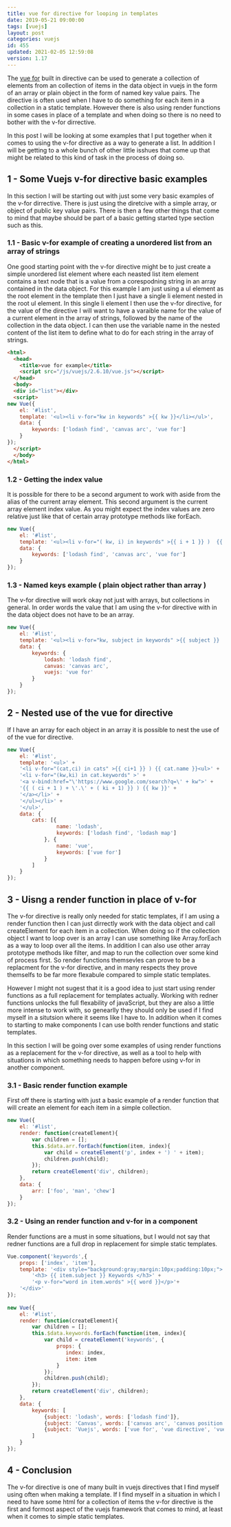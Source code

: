 ```yaml
---
title: vue for directive for looping in templates
date: 2019-05-21 09:00:00
tags: [vuejs]
layout: post
categories: vuejs
id: 455
updated: 2021-02-05 12:59:08
version: 1.17
---
```


The [vue for](https://vuejs.org/v2/guide/list.html) built in directive can be used to generate a collection of elements from an collection of items in the data object in vuejs in the form of an array or plain object in the form of named key value pairs. The directive is often used when I have to do something for each item in a collection in a static template. However there is also using render functions in some cases in place of a template and when doing so there is no need to bother with the v-for dirrective.

In this post I will be looking at some examples that I put together when it comes to using the v-for directive as a way to generate a list. In addition I will be getting to a whole bunch of other little isshues that come up that might be related to this kind of task in the process of doing so.

<!-- more -->

## 1 - Some Vuejs v-for directive basic examples

In this section I will be starting out with just some very basic examples of the v-for dirrective. There is just using the diretcive with a simple array, or object of public key value pairs. There is then a few other things that come to mind that maybe should be part of a basic getting started type section such as this.

### 1.1 - Basic v-for example of creating a unordered list from an array of strings

One good starting point with the v-for directive might be to just create a simple unordered list element where each neasted list item element contains a text node that is a value from a corespodning string in an array contained in the data object. For this example I am just using a ul element as the root element in the template then I just have a single li element nested in the root ul element. In this single li element I then use the v-for directive, for the value of the directive I will want to have a varaible name for the value of a current element in the array of strings, followed by the name of the collection in the data object. I can then use the variable name in the nested content of the list item to define what to do for each string in the array of strings.

```html
<html>
  <head>
    <title>vue for example</title>
    <script src="/js/vuejs/2.6.10/vue.js"></script>
  </head>
  <body>
  <div id="list"></div>
  <script>
new Vue({
    el: '#list',
    template: '<ul><li v-for="kw in keywords" >{{ kw }}</li></ul>',
    data: {
        keywords: ['lodash find', 'canvas arc', 'vue for']
    }
});
  </script>
  </body>
</html>
```

### 1.2 - Getting the index value 

It is possible for there to be a second argument to work with aside from the alias of the current array element. This second argument is the current array element index value. As you might expect the index values are zero relative just like that of certain array prototype methods like forEach.

```js
new Vue({
    el: '#list',
    template: '<ul><li v-for="( kw, i) in keywords" >{{ i + 1 }} )  {{ kw }}</li></ul>',
    data: {
        keywords: ['lodash find', 'canvas arc', 'vue for']
    }
});
```

### 1.3 - Named keys example ( plain object rather than array )

The v-for directive will work okay not just with arrays, but collections in general. In order words the value that I am using the v-for directive with in the data object does not have to be an array.

```js
new Vue({
    el: '#list',
    template: '<ul><li v-for="kw, subject in keywords" >{{ subject }} : {{ kw }}</li></ul>',
    data: {
        keywords: {
            lodash: 'lodash find', 
            canvas: 'canvas arc', 
            vuejs: 'vue for'
        }
    }
});
```

## 2 - Nested use of the vue for directive

If I have an array for each object in an array it is possible to nest the use of of the vue for directive.

```js
new Vue({
    el: '#list',
    template: '<ul>' +
    '<li v-for="(cat,ci) in cats" >{{ ci+1 }} ) {{ cat.name }}<ul>' +
    '<li v-for="(kw,ki) in cat.keywords" >' +
    '<a v-bind:href="\'https://www.google.com/search?q=\' + kw">' +
    '{{ ( ci + 1 ) + \'.\' + ( ki + 1) }} ) {{ kw }}' +
    '</a></li>' +
    '</ul></li>' +
    '</ul>',
    data: {
        cats: [{
                name: 'lodash',
                keywords: ['lodash find', 'lodash map']
            }, {
                name: 'vue',
                keywords: ['vue for']
            }
        ]
    }
});
```

## 3 - Uisng a render function in place of v-for

The v-for directive is really only needed for static templates, if I am using a render function then I can just dirrectly work with the data object and call createElement for each item in a collection. When doing so if the collection object I want to loop over is an array I can use something like Array.forEach as a way to loop over all the items. In addition I can also use other array prototype methods like filter, and map to run the collection over some kind of process first. So render functions themsevles can prove to be a replacment for the v-for directive, and in many respects they prove themselfs to be far more flexabule compared to simple static templates.

However I might not sugest that it is a good idea to just start using render functions as a full replacement for templates actually. Working with redner functions unlocks the full flexability of javaScript, but they are also a little more intense to work with, so genearlly they should only be used if I find myself in a situtsion where it seems like I have to. In addition when it comes to starting to make components I can use bolth render functions and static templates.

In this section I will be going over some examples of using render functions as a replacement for the v-for directive, as well as a tool to help with situations in which something needs to happen before using v-for in another component.

### 3.1 - Basic render function example

First off there is starting with just a basic example of a render function that will create an element for each item in a simple collection.

```js
new Vue({
    el: '#list',
    render: function(createElement){
        var children = [];
        this.$data.arr.forEach(function(item, index){
            var child = createElement('p', index + ') ' + item);
            children.push(child);
        });
        return createElement('div', children);
    },
    data: {
        arr: ['foo', 'man', 'chew']
    }
});
```

### 3.2 - Using an render function and v-for in a component

Render functions are a must in some situations, but I would not say that redner functions are a full drop in replacement for simple static templates.

```js
Vue.component('keywords',{
    props: ['index', 'item'],
    template: '<div style="background:gray;margin:10px;padding:10px;">'+
        '<h3> {{ item.subject }} Keywords </h3>' +
        '<p v-for="word in item.words" >{{ word }}</p>'+
    '</div>'
});
 
new Vue({
    el: '#list',
    render: function(createElement){
        var children = [];
        this.$data.keywords.forEach(function(item, index){
            var child = createElement('keywords', {
                props: {
                   index: index,
                   item: item
                }
            });
            children.push(child);
        });
        return createElement('div', children);
    },
    data: {
        keywords: [
            {subject: 'lodash', words: ['lodash find']}, 
            {subject: 'Canvas', words: ['canvas arc', 'canvas position']}, 
            {subject: 'Vuejs', words: ['vue for', 'vue directive', 'vue component', 'vue render function']}
        ]
    }
});
```

## 4 - Conclusion

The v-for directive is one of many built in vuejs directives that I find myself using often when making a template. If I find myself in a situation in which I need to have some html for a collection of items the v-for directive is the first and formost aspect of the vuejs framework that comes to mind, at least when it comes to simple static templates.

